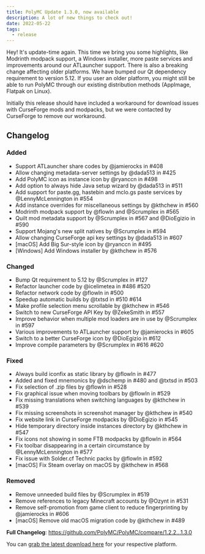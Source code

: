 ```yaml
---
title: PolyMC Update 1.3.0, now available
description: A lot of new things to check out!
date: 2022-05-22
tags:
  - release
---
```


Hey!
It's update-time again. This time we bring you some highlights, like Modrinth modpack support, a Windows installer, more paste services and improvements around our ATLauncher support.
There is also a breaking change affecting older platforms.
We have bumped our Qt dependency requirement to version 5.12.
If you user an older platform, you might still be able to run PolyMC through our existing distribution methods (AppImage, Flatpak on Linux).

Initially this release should have included a workaround for download issues with CurseForge mods and modpacks, but we were contacted by CurseForge to remove our workaround.

## Changelog

### Added
- Support ATLauncher share codes by @jamierocks in #408
- Allow changing metadata-server settings by @dada513 in #425
- Add PolyMC icon as instance icon by @ryanccn in #498
- Add option to always hide Java setup wizard by @dada513 in #511
- Add support for paste.gg, hastebin and mclo.gs paste services by @LennyMcLennington in #554
- Add instance overrides for miscellaneous settings by @kthchew in #560
- Modrinth modpack support by @flowln and @Scrumplex in #565
- Quilt mod metadata support by @Scrumplex in #567 and @DioEgizio in #590
- Support Mojang's new split natives by @Scrumplex in #594
- Allow changing CurseForge api key settings by @dada513 in #607 
- [macOS] Add Big Sur-style icon by @ryanccn in #495
- [Windows] Add Windows installer by @kthchew in #576

### Changed
- Bump Qt requirement to 5.12 by @Scrumplex in #127
- Refactor launcher code by @icelimetea in #486 #520
- Refactor network code by @flowln in #500
- Speedup automatic builds by @txtsd in #510 #614
- Make profile selection menu scrollable by @kthchew in #546
- Switch to new CurseForge API Key by @ZekeSmith in #557
- Improve behavior when multiple mod loaders are in use by @Scrumplex in #597
- Various improvements to ATLauncher support by @jamierocks in #605
- Switch to a better CurseForge icon by @DioEgizio in #612
- Improve compile parameters by @Scrumplex in #616 #620

### Fixed
- Always build iconfix as static library by @flowln in #477
- Added and fixed mnemonics by @dschemp in #480 and @txtsd in #503
- Fix selection of .zip files by @flowln in #528
- Fix graphical issue when moving toolbars by @flowln in #529
- Fix missing translations when switching languages by @kthchew in #539
- Fix missing screenshots in screenshot manager by @kthchew in #540
- Fix website link in CurseForge modpacks by @DioEgizio in #545
- Hide temporary directory inside instances directory by @kthchew in #547
- Fix icons not showing in some FTB modpacks by @flowln in #564
- Fix toolbar disappearing in a certain circumstance by @LennyMcLennington in #577
- Fix issue with Solder.cf Technic packs by @flowln in #592
- [macOS] Fix Steam overlay on macOS by @kthchew in #568

### Removed
- Remove unneeded build files by @Scrumplex in #519
- Remove references to legacy Minecraft accounts by @Ozynt in #531
- Remove self-promotion from game client to reduce fingerprinting by @jamierocks in #606
- [macOS] Remove old macOS migration code by @kthchew in #489

**Full Changelog**: https://github.com/PolyMC/PolyMC/compare/1.2.2...1.3.0

You can [grab the latest download here](/download) for your respective platform.
